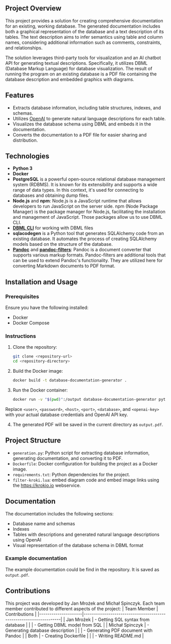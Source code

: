 ## Project Overview

This project provides a solution for creating comprehensive documentation for an existing, working database. The generated documentation includes both a graphical representation of the database and a text description of its tables. The text description aims to infer semantics using table and column names, considering additional information such as comments, constraints, and relationships.

The solution leverages third-party tools for visualization and an AI chatbot API for generating textual descriptions. Specifically, it utilizes DBML (Database Markup Language) for database visualization. The result of running the program on an existing database is a PDF file containing the database description and embedded graphics with diagrams.

## Features

- Extracts database information, including table structures, indexes, and schemas.
- Utilizes [OpenAI](https://www.openai.com/) to generate natural language descriptions for each table.
- Visualizes the database schema using DBML and embeds it in the documentation.
- Converts the documentation to a PDF file for easier sharing and distribution.

## Technologies 

- **Python 3**
- **Docker**
- **PostgreSQL** is a powerful open-source relational database management system (RDBMS). It is known for its extensibility and supports a wide range of data types. In this context, it's used for connecting to databases and obtaining dump files.
- **Node.js** and **npm**: Node.js is a JavaScript runtime that allows developers to run JavaScript on the server side. npm (Node Package Manager) is the package manager for Node.js, facilitating the installation and management of JavaScript. Those packages allow us to use DBML CLI.
- **[DBML CLI](https://www.dbml.org/cli)** for working with DBML files
- **sqlacodegen** is a Python tool that generates SQLAlchemy code from an existing database. It automates the process of creating SQLAlchemy models based on the structure of the database.
- **[Pandoc](https://pandoc.org/)** and **[pandoc-filters](https://github.com/mittelmark/pandoc-filters)**: Pandoc is a document converter that supports various markup formats. Pandoc-filters are additional tools that can be used to extend Pandoc's functionality. They are utilized here for converting Markdown documents to PDF format.


## Installation and Usage

### Prerequisites

Ensure you have the following installed:

- Docker
- Docker Compose

### Instructions

1. Clone the repository:

   ```bash
   git clone <repository-url>
   cd <repository-directory>

2. Build the Docker image:

    ```bash
    docker build -t database-documentation-generator .

3. Run the Docker container:

    ```bash
    docker run -v "$(pwd)":/output database-documentation-generator python3 /app/generation.py <user> <password> <host> <port> <database> <openai-key> 

Replace `<user>`, `<password>`, `<host>`, `<port>`, `<database>`, and `<openai-key>` with your actual database credentials and OpenAI API key.


4. The generated PDF will be saved in the current directory as `output.pdf`.

## Project Structure
- `generation.py`: Python script for extracting database information, generating documentation, and converting it to PDF.
- `Dockerfile`: Docker configuration for building the project as a Docker image.
- `requirements.txt`: Python dependencies for the project.
- `filter-kroki.lua`: embed diagram code and embed image links using the https://krokio.io webservice.

## Documentation
The documentation includes the following sections:

- Database name and schemas
- Indexes
- Tables with descriptions and generated natural language descriptions using OpenAI
- Visual representation of the database schema in DBML format

### Example documentation

The example documentation could be find in the repository. It is saved as `output.pdf`.

## Contributions
This project was developed by Jan Mrożek and Michał Spinczyk. Each team member contributed to different aspects of the project:
| Team Member         | Contributions                                                      |
|---------------------|-------------------------------------------------------------------|
| Jan Mrożek          | - Getting SQL syntax from database                                  |
|                     | - Getting DBML model from SQL                                      |
| Michał Spinczyk      | - Generating database description                                  |
|                     | - Generating PDF document with Pandoc                               |
| Both                | - Creating Dockerfile                                              |
|                     | - Writing README.md                                                |